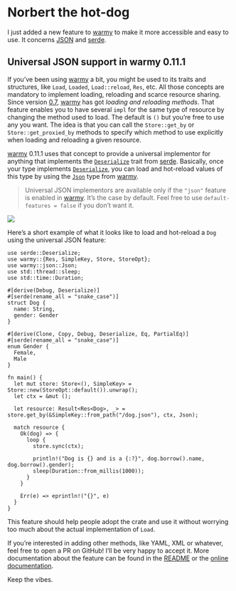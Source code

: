 # Norbert the hot-dog

I just added a new feature to [warmy] to make it more accessible and easy to use. It concerns [JSON]
and [serde].

## Universal JSON support in warmy 0.11.1

If you’ve been using [warmy] a bit, you might be used to its traits and structures, like `Load`,
`Loaded`, `Load::reload`, `Res`, etc. All those concepts are mandatory to implement loading,
reloading and scarce resource sharing. Since version
[0.7](https://github.com/phaazon/warmy/blob/master/CHANGELOG.md#07), [warmy] has got *loading and
reloading methods*. That feature enables you to have several `impl` for the same type of resource by
changing the method used to load. The default is `()` but you’re free to use any you want. The idea
is that you can call the `Store::get_by` or `Store::get_proxied_by` methods to specify which method
to use explicitly when loading and reloading a given resource.

[warmy] 0.11.1 uses that concept to provide a universal implementor for anything that implements the
[`Deserialize`] trait from [serde]. Basically, once your type implements [`Deserialize`], you can
load and hot-reload values of this type by using the [`Json`] type from [warmy].

> Universal JSON implementors are available only if the `"json"` feature is enabled in [warmy]. It’s
> the case by default. Feel free to use `default-features = false` if you don’t want it.

![](https://phaazon.net/media/uploads/very_nice.gif)

Here’s a short example of what it looks like to load and hot-reload a `Dog` using the universal JSON
feature:

```
use serde::Deserialize;
use warmy::{Res, SimpleKey, Store, StoreOpt};
use warmy::json::Json;
use std::thread::sleep;
use std::time::Duration;

#[derive(Debug, Deserialize)]
#[serde(rename_all = "snake_case")]
struct Dog {
  name: String,
  gender: Gender
}

#[derive(Clone, Copy, Debug, Deserialize, Eq, PartialEq)]
#[serde(rename_all = "snake_case")]
enum Gender {
  Female,
  Male
}

fn main() {
  let mut store: Store<(), SimpleKey> = Store::new(StoreOpt::default()).unwrap();
  let ctx = &mut ();

  let resource: Result<Res<Dog>, _> = store.get_by(&SimpleKey::from_path("/dog.json"), ctx, Json);

  match resource {
    Ok(dog) => {
      loop {
        store.sync(ctx);

        println!("Dog is {} and is a {:?}", dog.borrow().name, dog.borrow().gender);
        sleep(Duration::from_millis(1000));
      }
    }

    Err(e) => eprintln!("{}", e)
  }
}
```

This feature should help people adopt the crate and use it without worrying too much about the
actual implementation of `Load`.

If you’re interested in adding other methods, like YAML, XML or whatever, feel free to open a PR on
GitHub! I’ll be very happy to accept it. More documentation about the feature can be found in the
[README] or the [online documentation].

Keep the vibes.

[warmy]: https://crates.io/crates/warmy/0.11.1
[JSON]: https://fr.wikipedia.org/wiki/JavaScript_Object_Notation
[serde]: https://crates.io/crates/serde
[`Deserialize`]: https://docs.rs/serde/1.0.85/serde/trait.Deserialize.html
[`Json`]: https://docs.rs/warmy/0.11.1/warmy/json/struct.Json.html
[README]: https://github.com/phaazon/warmy/tree/193af4bc6ee75699fea1ab2cf4ecff362b919899#universal-json-support
[online documentation]: https://docs.rs/warmy/0.11.1/warmy/index.html#universal-json-support
